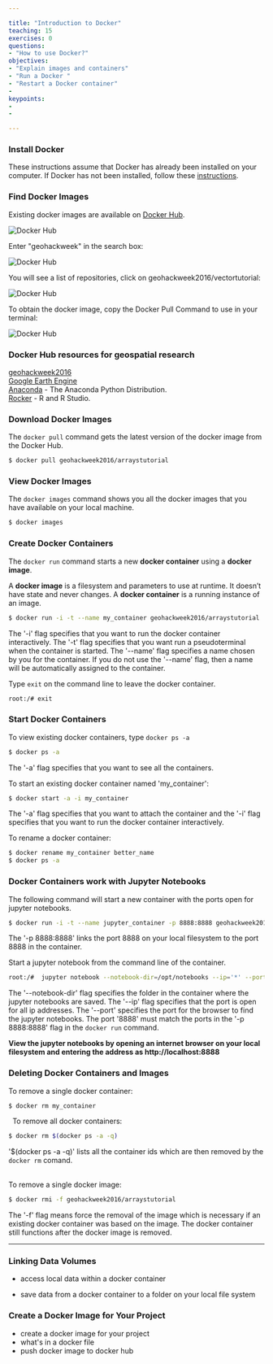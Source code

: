 ```yaml
---

title: "Introduction to Docker"
teaching: 15
exercises: 0
questions:
- "How to use Docker?"
objectives:
- "Explain images and containers"
- "Run a Docker "
- "Restart a Docker container"
-
keypoints:
-
-

---
```



### Install Docker
These instructions assume that Docker has already been installed on your computer.  If Docker has not been installed, follow these [instructions](https://geohackweek.github.io/preliminary/01-install-docker).


### Find Docker Images
Existing docker images are available on [Docker Hub](https://hub.docker.com/).

![Docker Hub](https://raw.githubusercontent.com/geohackweek/Introductory/gh-pages/assets/img/dockertutorial/DockerHub1.png)


Enter "geohackweek" in the search box:

![Docker Hub](https://raw.githubusercontent.com/geohackweek/Introductory/gh-pages/assets/img/dockertutorial/DockerHub2.png)


You will see a list of repositories, click on geohackweek2016/vectortutorial:

![Docker Hub](https://raw.githubusercontent.com/geohackweek/Introductory/gh-pages/assets/img/dockertutorial/DockerHub3.png)


To obtain the docker image, copy the Docker Pull Command to use in your terminal:

![Docker Hub](https://raw.githubusercontent.com/geohackweek/Introductory/gh-pages/assets/img/dockertutorial/DockerHub4.png)


### Docker Hub resources for geospatial research
[geohackweek2016](https://hub.docker.com/u/geohackweek2016/)   
[Google Earth Engine](https://hub.docker.com/u/tylere/)   
[Anaconda](https://hub.docker.com/u/continuumio/) - The Anaconda Python Distribution.   
[Rocker](https://hub.docker.com/u/rocker/) - R and R Studio.


### Download Docker Images
The `docker pull` command gets the latest version of the docker image from the Docker Hub.   

```bash
$ docker pull geohackweek2016/arraystutorial
```


### View Docker Images
The `docker images` command shows you all the docker images that you have available on your local machine.   

```bash
$ docker images
```


### Create Docker Containers
The `docker run` command starts a new **docker container** using a **docker image**.

A **docker image** is a filesystem and parameters to use at runtime. It doesn’t have state and never changes. A **docker container** is a running instance of an image.

```bash
$ docker run -i -t --name my_container geohackweek2016/arraystutorial
```
The '-i' flag specifies that you want to run the docker container interactively. The '-t' flag specifies that you want run a pseudoterminal when the container is started.  The '--name' flag specifies a name chosen by you for the container.  If you do not use the '--name' flag, then a name will be automatically assigned to the container.


Type `exit` on the command line to leave the docker container.   

```bash
root:/# exit
```


### Start Docker Containers
To view existing docker containers, type `docker ps -a`

```bash
$ docker ps -a
```
The '-a' flag specifies that you want to see all the containers.


To start an existing docker container named 'my_container':   

```bash
$ docker start -a -i my_container
```
The '-a' flag specifies that you want to attach the container and the '-i' flag specifies that you want to run the docker container interactively.


To rename a docker container:   

```bash
$ docker rename my_container better_name
$ docker ps -a
```


### Docker Containers work with Jupyter Notebooks

The following command will start a new container with the ports open for jupyter notebooks.   

```bash
$ docker run -i -t --name jupyter_container -p 8888:8888 geohackweek2016/arraystutorial
```
The '-p 8888:8888' links the port 8888 on your local filesystem to the port 8888 in the container.


Start a jupyter notebook from the command line of the container.

```bash
root:/#  jupyter notebook --notebook-dir=/opt/notebooks --ip='*' --port=8888 --no-browser
```
The '--notebook-dir' flag specifies the folder in the container where the jupyter notebooks are saved.  The '--ip' flag specifies that the port is open for all ip addresses.  The '--port' specifies the port for the browser to find the jupyter notebooks.  The port '8888' must match the ports in the '-p 8888:8888' flag in the `docker run` command.


**View the jupyter notebooks by opening an internet browser on your local filesystem and entering the address as http://localhost:8888**


### Deleting Docker Containers and Images

To remove a single docker container:   

```bash
$ docker rm my_container
```

&nbsp;
To remove all docker containers:   

```bash
$ docker rm $(docker ps -a -q)
```
'$(docker ps -a -q)' lists all the container ids which are then removed by the `docker rm` comand.

&nbsp;   
To remove a single docker image:   

```bash
$ docker rmi -f geohackweek2016/arraystutorial
```
The '-f' flag means force the removal of the image which is necessary if an existing docker container was based on the image.  The docker container still functions after the docker image is removed.


***   

### Linking Data Volumes


- access local data within a docker container

- save data from a docker container to a folder on your local file system


### Create a Docker Image for Your Project
- create a docker image for your project
- what's in a docker file
- push docker image to docker hub
